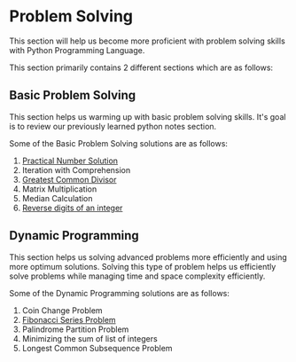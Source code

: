 # Problem Solving

This section will help us become more proficient with problem solving skills
with Python Programming Language.

This section primarily contains 2 different sections which are as follows:

## Basic Problem Solving

This section helps us warming up with basic problem solving skills. It's goal is
to review our previously learned python notes section.

Some of the Basic Problem Solving solutions are as follows:

1. [Practical Number Solution](basic/practical_number.py)
2. Iteration with Comprehension
3. [Greatest Common Divisor](basic/gcd.py)
4. Matrix Multiplication
5. Median Calculation
6. [Reverse digits of an integer](basic/reverse_digits.py)


## Dynamic Programming

This section helps us solving advanced problems more efficiently and using more
optimum solutions. Solving this type of problem helps us efficiently solve
problems while managing time and space complexity efficiently.

Some of the Dynamic Programming solutions are as follows:

1. Coin Change Problem
2. [Fibonacci Series Problem](dp/fibonacci.py)
3. Palindrome Partition Problem
4. Minimizing the sum of list of integers
5. Longest Common Subsequence Problem
